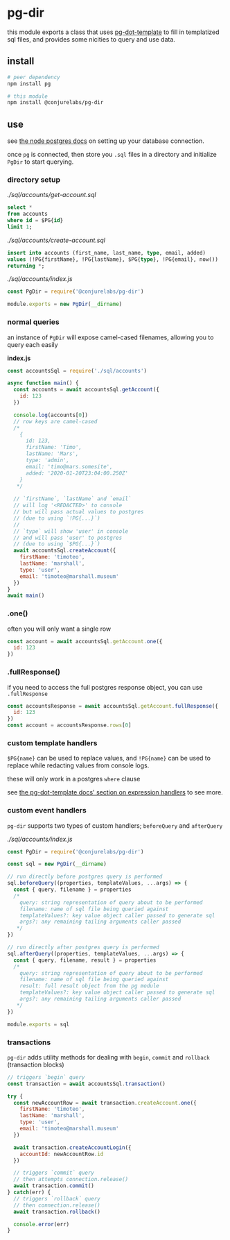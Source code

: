 # pg-dir

this module exports a class that uses [pg-dot-template](https://github.com/ConjureLabs/pg-dot-template/) to fill in templatized sql files, and provides some nicities to query and use data.

## install

```sh
# peer dependency
npm install pg

# this module
npm install @conjurelabs/pg-dir
```

## use

see [the node postgres docs](https://node-postgres.com/) on setting up your database connection.

once `pg` is connected, then store you `.sql` files in a directory and initialize `PgDir` to start querying.

### directory setup

_./sql/accounts/get-account.sql_
```sql
select *
from accounts
where id = $PG{id}
limit 1;
```

_./sql/accounts/create-account.sql_
```sql
insert into accounts (first_name, last_name, type, email, added)
values (!PG{firstName}, !PG{lastName}, $PG{type}, !PG{email}, now())
returning *;
```

_./sql/accounts/index.js_
```js
const PgDir = require('@conjurelabs/pg-dir')

module.exports = new PgDir(__dirname)
````

### normal queries

an instance of `PgDir` will expose camel-cased filenames, allowing you to query each easily

__index.js__
```js
const accountsSql = require('./sql/accounts')

async function main() {
  const accounts = await accountsSql.getAccount({
    id: 123
  })

  console.log(accounts[0])
  // row keys are camel-cased
  /*
    {
      id: 123,
      firstName: 'Timo',
      lastName: 'Mars',
      type: 'admin',
      email: 'timo@mars.somesite',
      added: '2020-01-20T23:04:00.250Z'
    }
   */
  
  // `firstName`, `lastName` and `email`
  // will log '<REDACTED>' to console
  // but will pass actual values to postgres
  // (due to using `!PG{...}`)
  //
  // `type` will show 'user' in console
  // and will pass 'user' to postgres
  // (due to using `$PG{...}`)
  await accountsSql.createAccount({
    firstName: 'timoteo',
    lastName: 'marshall',
    type: 'user',
    email: 'timoteo@marshall.museum'
  })
}
await main()
````

### .one()

often you will only want a single row

```js
const account = await accountsSql.getAccount.one({
  id: 123
})
```

### .fullResponse()

if you need to access the full postgres response object, you can use `.fullResponse`

```js
const accountsResponse = await accountsSql.getAccount.fullResponse({
  id: 123
})
const account = accountsResponse.rows[0]
```

### custom template handlers

`$PG{name}` can be used to replace values, and `!PG{name}` can be used to replace while redacting values from console logs.

these will only work in a postgres `where` clause

see [the pg-dot-template docs' section on expression handlers](https://github.com/ConjureLabs/pg-dot-template#postgres-expression-handlers) to see more.

### custom event handlers

`pg-dir` supports two types of custom handlers; `beforeQuery` and `afterQuery`

_./sql/accounts/index.js_
```js
const PgDir = require('@conjurelabs/pg-dir')

const sql = new PgDir(__dirname)

// run directly before postgres query is performed
sql.beforeQuery((properties, templateValues, ...args) => {
  const { query, filename } = properties
  /*
    query: string representation of query about to be performed
    filename: name of sql file being queried against
    templateValues?: key value object caller passed to generate sql
    args?: any remaining tailing arguments caller passed
   */
})

// run directly after postgres query is performed
sql.afterQuery((properties, templateValues, ...args) => {
  const { query, filename, result } = properties
  /*
    query: string representation of query about to be performed
    filename: name of sql file being queried against
    result: full result object from the pg module
    templateValues?: key value object caller passed to generate sql
    args?: any remaining tailing arguments caller passed
   */
})

module.exports = sql
```

### transactions

`pg-dir` adds utility methods for dealing with `begin`, `commit` and `rollback` (transaction blocks)

```js
// triggers `begin` query
const transaction = await accountsSql.transaction()

try {
  const newAccountRow = await transaction.createAccount.one({
    firstName: 'timoteo',
    lastName: 'marshall',
    type: 'user',
    email: 'timoteo@marshall.museum'
  })

  await transaction.createAccountLogin({
    accountId: newAccountRow.id
  })

  // triggers `commit` query
  // then attempts connection.release()
  await transaction.commit()
} catch(err) {
  // triggers `rollback` query
  // then connection.release()
  await transaction.rollback()

  console.error(err)
}

```
